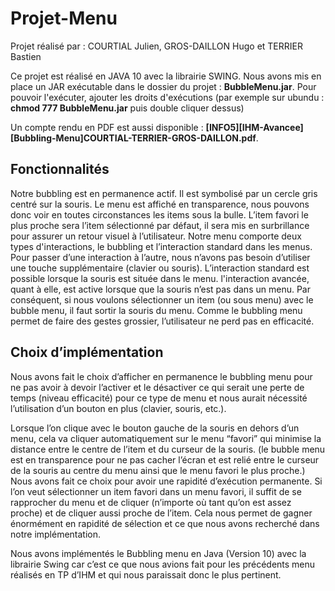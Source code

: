 # Projet-Menu

Projet réalisé par : COURTIAL Julien, GROS-DAILLON Hugo et TERRIER Bastien

Ce projet est réalisé en JAVA 10 avec la librairie SWING. Nous avons mis en place un JAR exécutable dans le dossier du projet : **BubbleMenu.jar**. Pour pouvoir l'exécuter, ajouter les droits d'exécutions (par exemple sur ubundu : **chmod 777 BubbleMenu.jar** puis double cliquer dessus)

Un compte rendu en PDF est aussi disponible : **[INFO5][IHM-Avancee][Bubbling-Menu]COURTIAL-TERRIER-GROS-DAILLON.pdf**.

## Fonctionnalités


Notre bubbling est en permanence actif. Il est symbolisé par un cercle gris centré sur la souris. Le menu est affiché en transparence, nous pouvons donc voir en toutes circonstances les items sous la bulle. L’item favori le plus proche sera l’item sélectionné par défaut, il sera mis en surbrillance pour assurer un retour visuel à l’utilisateur. 
Notre menu comporte deux types d'interactions, le bubbling et l’interaction standard dans les menus. Pour passer d’une interaction à l’autre, nous n’avons pas besoin d’utiliser une touche supplémentaire (clavier ou souris). L’interaction standard est possible lorsque la souris est située dans le menu. l'interaction avancée, quant à elle, est active lorsque que la souris n’est pas dans un menu. Par conséquent, si nous voulons sélectionner un item (ou sous menu) avec le bubble menu, il faut sortir la souris du menu. Comme le bubbling menu permet de faire des gestes grossier, l’utilisateur ne perd pas en efficacité.

## Choix d’implémentation

Nous avons fait le choix d’afficher en permanence le bubbling menu pour ne pas avoir à devoir l’activer et le désactiver ce qui serait une perte de temps (niveau efficacité) pour ce type de menu et nous aurait nécessité l’utilisation d’un bouton en plus (clavier, souris, etc.).

Lorsque l’on clique avec le bouton gauche de la souris en dehors d’un menu, cela va cliquer automatiquement sur le menu “favori” qui minimise la distance entre le centre de l’item et du curseur de la souris. (le bubble menu est en transparence pour ne pas cacher l’écran et est relié entre le curseur de la souris au centre du menu ainsi que le menu favori le plus proche.) Nous avons fait ce choix pour avoir une rapidité d’exécution permanente. Si l’on veut sélectionner un item favori dans un menu favori, il suffit de se rapprocher du menu et de cliquer (n’importe où tant qu’on est assez proche) et de cliquer aussi proche de l’item. Cela nous permet de gagner énormément en rapidité de sélection et ce que nous avons recherché dans notre implémentation.

Nous avons implémentés le Bubbling menu en Java (Version 10) avec la librairie Swing car c’est ce que nous avions fait pour les précédents menu réalisés en TP d’IHM et qui nous paraissait donc le plus pertinent.

